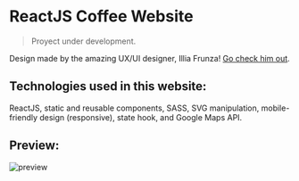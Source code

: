 # ReactJS Coffee Website

> Proyect under development.

Design made by the amazing UX/UI designer, Illia Frunza! [Go check him out](https://www.figma.com/@rengen_ill).

## Technologies used in this website:

ReactJS, static and reusable components, SASS, SVG manipulation, mobile-friendly design (responsive), state hook, and Google Maps API.

## Preview:

![preview](https://github.com/matiaspedelhez/react-coffee-webp/blob/main/Preview.jpg?raw=true)
